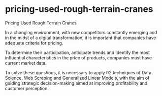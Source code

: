# pricing-used-rough-terrain-cranes
Pricing Used Rough Terrain Cranes

In a changing environment, with new competitors constantly emerging and in the midst of a digital transformation, it is important that companies have adequate criteria for pricing.

To determine their participation, anticipate trends and identify the most influential characteristics in the price of products, companies must have current market data.

To solve these questions, it is necessary to apply 02 techniques of Data Science, Web Scraping and Generalized Linear Models, with the aim of guiding strategic decision-making aimed at improving profitability and customer perception.
